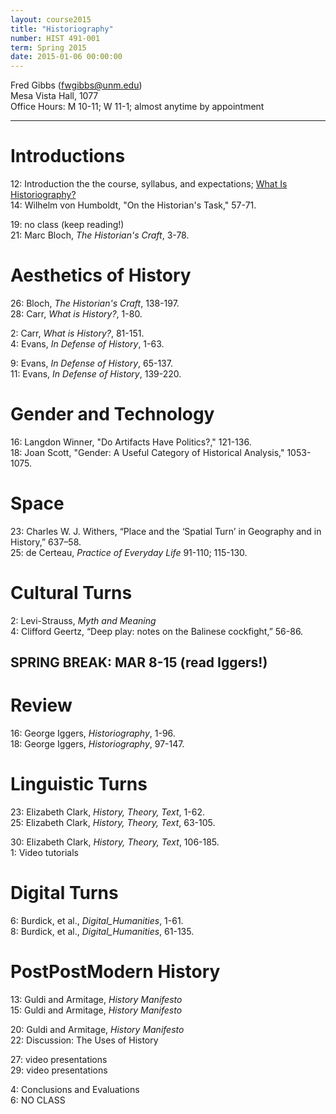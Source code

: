 ```yaml
---
layout: course2015 
title: "Historiography"
number: HIST 491-001
term: Spring 2015
date: 2015-01-06 00:00:00
---
```


Fred Gibbs \([fwgibbs@unm.edu](mailto:fwgibbs@unm.edu)\)    
Mesa Vista Hall, 1077    
Office Hours: M 10-11; W 11-1; almost anytime by appointment    

-----

# Introductions
12: Introduction the the course, syllabus, and expectations; [What Is Historiography?](https://www.youtube.com/watch?v=pB3xb1_gp4Y&feature=youtube_gdata_player)  
14: Wilhelm von Humboldt, "On the Historian's Task," 57-71.  

19: no class (keep reading!)  
21: Marc Bloch, _The Historian's Craft_, 3-78. 

# Aesthetics of History
26: Bloch, _The Historian's Craft_, 138-197.  
28: Carr, _What is History?_, 1-80.  

2: Carr, _What is History?_, 81-151.  
4: Evans, _In Defense of History_, 1-63.  

9: Evans, _In Defense of History_, 65-137.  
11: Evans, _In Defense of History_, 139-220.  

# Gender and Technology
16: Langdon Winner, "Do Artifacts Have Politics?," 121-136.  
18: Joan Scott, "Gender: A Useful Category of Historical Analysis," 1053-1075.

# Space
23: Charles W. J. Withers, “Place and the ‘Spatial Turn’ in Geography and in History,” 637–58.  
25: de Certeau, _Practice of Everyday Life_ 91-110; 115-130.

# Cultural Turns
2: Levi-Strauss, _Myth and Meaning_  
4: Clifford Geertz, “Deep play: notes on the Balinese cockfight,” 56-86.

## SPRING BREAK: MAR  8-15 (read Iggers!)

# Review
16: George Iggers, _Historiography_, 1-96.  
18: George Iggers, _Historiography_, 97-147.

# Linguistic Turns
23: Elizabeth Clark, _History, Theory, Text_, 1-62.  
25: Elizabeth Clark, _History, Theory, Text_, 63-105.  

30: Elizabeth Clark, _History, Theory, Text_, 106-185.  
1: Video tutorials

# Digital Turns
6: Burdick, et al., _Digital\_Humanities_, 1-61.  
8: Burdick, et al., _Digital\_Humanities_, 61-135.

# PostPostModern History
13: Guldi and Armitage, _History Manifesto_  
15: Guldi and Armitage, _History Manifesto_  

20: Guldi and Armitage, _History Manifesto_  
22: Discussion: The Uses of History

27: video presentations  
29: video presentations

4: Conclusions and Evaluations  
6: NO CLASS